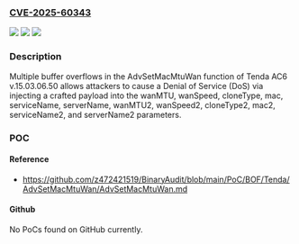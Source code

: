 ### [CVE-2025-60343](https://cve.mitre.org/cgi-bin/cvename.cgi?name=CVE-2025-60343)
![](https://img.shields.io/static/v1?label=Product&message=n%2Fa&color=blue)
![](https://img.shields.io/static/v1?label=Version&message=n%2Fa%20&color=brightgreen)
![](https://img.shields.io/static/v1?label=Vulnerability&message=n%2Fa&color=brightgreen)

### Description

Multiple buffer overflows in the AdvSetMacMtuWan function of Tenda AC6 v.15.03.06.50 allows attackers to cause a Denial of Service (DoS) via injecting a crafted payload into the wanMTU, wanSpeed, cloneType, mac, serviceName, serverName, wanMTU2, wanSpeed2, cloneType2, mac2, serviceName2, and serverName2 parameters.

### POC

#### Reference
- https://github.com/z472421519/BinaryAudit/blob/main/PoC/BOF/Tenda/AdvSetMacMtuWan/AdvSetMacMtuWan.md

#### Github
No PoCs found on GitHub currently.

